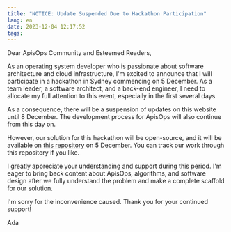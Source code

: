 ```yaml
---
title: "NOTICE: Update Suspended Due to Hackathon Participation"
lang: en
date: 2023-12-04 12:17:52
tags:
---
```


Dear ApisOps Community and Esteemed Readers,

As an operating system developer who is passionate about software architecture and cloud infrastructure, I'm excited to announce that I will participate in a hackathon in Sydney commencing on 5 December. As a team leader, a software architect, and a back-end engineer, I need to allocate my full attention to this event, especially in the first several days.

As a consequence, there will be a suspension of updates on this website until 8 December. The development process for ApisOps will also continue from this day on.

However, our solution for this hackathon will be open-source, and it will be available on [this repository](https://github.com/classmateada/open-di-hackathon) on 5 December. You can track our work through this repository if you like.

I greatly appreciate your understanding and support during this period. I'm eager to bring back content about ApisOps, algorithms, and software design after we fully understand the problem and make a complete scaffold for our solution.

I'm sorry for the inconvenience caused. Thank you for your continued support!

Ada
